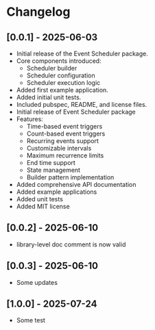 # Changelog

## [0.0.1] - 2025-06-03

* Initial release of the Event Scheduler package.
* Core components introduced:
  * Scheduler builder
  * Scheduler configuration
  * Scheduler execution logic
* Added first example application.
* Added initial unit tests.
* Included pubspec, README, and license files.
* Initial release of Event Scheduler package
* Features:
  * Time-based event triggers
  * Count-based event triggers
  * Recurring events support
  * Customizable intervals
  * Maximum recurrence limits
  * End time support
  * State management
  * Builder pattern implementation
* Added comprehensive API documentation
* Added example applications
* Added unit tests
* Added MIT license

## [0.0.2] - 2025-06-10

* library-level doc comment is now valid

## [0.0.3] - 2025-06-10

* Some updates

## [1.0.0] - 2025-07-24

* Some test